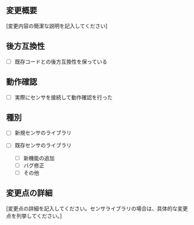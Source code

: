 ## 変更概要

[変更内容の簡潔な説明を記入してください]

## 後方互換性

- [ ] 既存コードとの後方互換性を保っている

## 動作確認

- [ ] 実際にセンサを接続して動作確認を行った

## 種別

- [ ] 新規センサのライブラリ

- [ ] 既存センサのライブラリ
    - [ ] 新機能の追加
    - [ ] バグ修正
    - [ ] その他

## 変更点の詳細

[変更点の詳細を記入してください。センサライブラリの場合は、具体的な変更点を列挙してください。]
